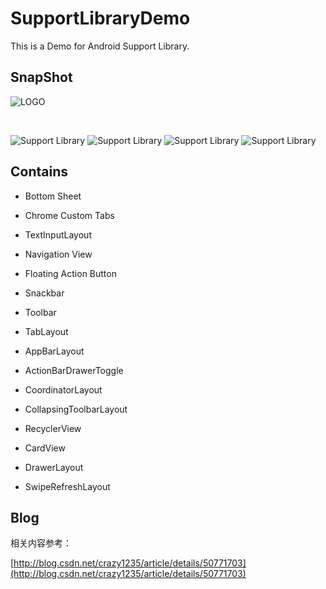 # SupportLibraryDemo

This is a Demo for Android Support Library.

## SnapShot

![LOGO](https://github.com/crazy1235/SupportLibraryDemo/blob/master/gif/logo.png)

<br />

![Support Library](https://github.com/crazy1235/SupportLibraryDemo/blob/master/gif/support1.gif)
![Support Library](https://github.com/crazy1235/SupportLibraryDemo/blob/master/gif/support2.gif)
![Support Library](https://github.com/crazy1235/SupportLibraryDemo/blob/master/gif/support3.gif)
![Support Library](https://github.com/crazy1235/SupportLibraryDemo/blob/master/gif/support4.gif)


## Contains

* Bottom Sheet

* Chrome Custom Tabs

* TextInputLayout

* Navigation View

* Floating Action Button

* Snackbar

* Toolbar

* TabLayout

* AppBarLayout

* ActionBarDrawerToggle

* CoordinatorLayout

* CollapsingToolbarLayout

* RecyclerView

* CardView

* DrawerLayout

* SwipeRefreshLayout

## Blog

相关内容参考：

[http://blog.csdn.net/crazy1235/article/details/50771703](http://blog.csdn.net/crazy1235/article/details/50771703)